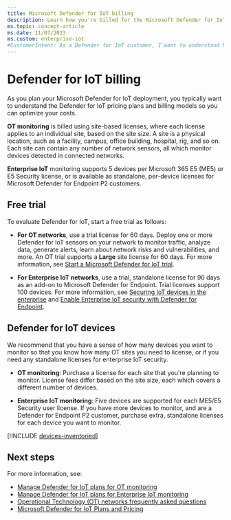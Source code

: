 ```yaml
---
title: Microsoft Defender for IoT billing
description: Learn how you're billed for the Microsoft Defender for IoT service.
ms.topic: concept-article
ms.date: 11/07/2023
ms.custom: enterprise-iot
#CustomerIntent: As a Defender for IoT customer, I want to understand how I'm billed for Defender for IoT services so that I can best plan my deployment.
---
```


# Defender for IoT billing

As you plan your Microsoft Defender for IoT deployment, you typically want to understand the Defender for IoT pricing plans and billing models so you can optimize your costs.

**OT monitoring** is billed using site-based licenses, where each license applies to an individual site, based on the site size. A site is a physical location, such as a facility, campus, office building, hospital, rig, and so on. Each site can contain any number of network sensors, all which monitor devices detected in connected networks.

**Enterprise IoT** monitoring supports 5 devices per Microsoft 365 E5 (ME5) or E5 Security license, or is available as standalone, per-device licenses for Microsoft Defender for Endpoint P2 customers.

## Free trial

To evaluate Defender for IoT, start a free trial as follows:

- **For OT networks**, use a trial license for 60 days. Deploy one or more Defender for IoT sensors on your network to monitor traffic, analyze data, generate alerts, learn about network risks and vulnerabilities, and more. An OT trial supports a **Large** site license for 60 days. For more information, see [Start a Microsoft Defender for IoT trial](getting-started.md).

- **For Enterprise IoT networks**, use a trial, standalone license for 90 days as an add-on to Microsoft Defender for Endpoint. Trial licenses support 100 devices. For more information, see [Securing IoT devices in the enterprise](concept-enterprise.md) and [Enable Enterprise IoT security with Defender for Endpoint](eiot-defender-for-endpoint.md).

## Defender for IoT devices

We recommend that you have a sense of how many devices you want to monitor so that you know how many OT sites you need to license, or if you need any standalone licenses for enterprise IoT security.

- **OT monitoring**: Purchase a license for each site that you're planning to monitor. License fees differ based on the site size, each which covers a different number of devices.

- **Enterprise IoT monitoring**: Five devices are supported for each ME5/E5 Security user license. If you have more devices to monitor, and are a Defender for Endpoint P2 customer, purchase extra, standalone licenses for each device you want to monitor.

[!INCLUDE [devices-inventoried](includes/devices-inventoried.md)]

## Next steps

For more information, see:

- [Manage Defender for IoT plans for OT monitoring](how-to-manage-subscriptions.md)
- [Manage Defender for IoT plans for Enterprise IoT monitoring](manage-subscriptions-enterprise.md)
- [Operational Technology (OT) networks frequently asked questions](faqs-ot.md)
- [Microsoft Defender for IoT Plans and Pricing](https://www.microsoft.com/en-us/security/business/endpoint-security/microsoft-defender-iot-pricing)
